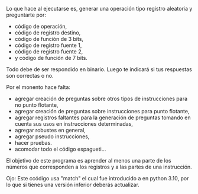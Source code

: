 Lo que hace al ejecutarse es, generar una operación tipo registro aleatoria y preguntarte por:
- código de operación,
- código de registro destino,
- código de función de 3 bits,
- código de registro fuente 1,
- código de registro fuente 2,
- y código de función de 7 bits.

Todo debe de ser respondido en binario. Luego te indicará si tus respuestas son correctas o no.

Por el monento hace falta:
- agregar creación de preguntas sobre otros tipos de instrucciones para no punto flotante,
- agregar creación de preguntas sobre instrucciones para punto flotante,
- agregar registros faltantes para la generación de preguntas tomando en cuenta sus usos en instrucciones determinadas,
- agregar robustes en general,
- agregar pseudo instrucciones,
- hacer pruebas.
- acomodar todo el código espagueti...

El objetivo de este programa es aprender al menos una parte de los números que corresponden a los registros y a las partes de una instrucción.

Ojo: Este ccódigo usa "match" el cual fue introducido a en python 3.10, por lo que si tienes una versión inferior deberás actualizar.
